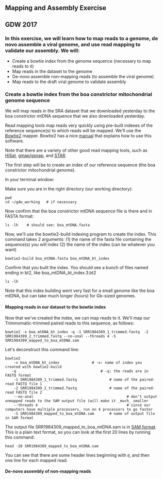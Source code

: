 ## Mapping and Assembly Exercise

GDW 2017
---

### In this exercise, we will learn how to map reads to a genome, de novo assemble a viral genome, and use read mapping to validate our assembly.  We will:

* Create a bowtie index from the genome sequence (necessary to map reads to it)
* Map reads in the dataset to the genome 
* De-novo assemble non-mapping reads (to assemble the viral genome)
* Map reads to the draft viral genome to validate assembly


### Create a bowtie index from the boa constrictor mitochondrial genome sequence

We will map reads in the SRA dataset that we downloaded yesterday to the boa constrictor mtDNA sequence that we also downloaded yesterday.  

Read mapping tools map reads very quickly using pre-built indexes of the reference sequence(s) to which reads will be mapped.  We'll use the [Bowtie2](http://www.nature.com/nmeth/journal/v9/n4/full/nmeth.1923.html) mapper. Bowtie2 has a nice [manual](http://bowtie-bio.sourceforge.net/bowtie2/manual.shtml) that explains how to use this software. 

Note that there are a variety of other good read mapping tools, such as [HiSat](https://ccb.jhu.edu/software/hisat2/index.shtml), [gmap/gsnap](http://research-pub.gene.com/gmap/), and [STAR](https://github.com/alexdobin/STAR).

The first step will be to create an index of our reference sequence (the boa constrictor mitochondrial genome).

In your terminal window:

Make sure you are in the right directory (our working directory):
```
pwd
cd ~/gdw_working   # if necessary
```

Now confirm that the boa constrictor mtDNA sequence file is there and in FASTA format: 
```
ls -lh    # should see: boa_mtDNA.fasta
```

Now, we'll use the bowtie2-build indexing program to create the index.  This command takes 2 arguments: 
(1) the name of the fasta file containing the sequence(s) you will index
(2) the name of the index (can be whatever you want)

```
bowtie2-build boa_mtDNA.fasta boa_mtDNA_bt_index 
```

Confirm that you built the index.  You should see a bunch of files named ending in bt2, like boa_mtDNA_bt_index.3.bt2
```
ls -lh
```

Note that this index building went very fast for a small genome like the boa mtDNA, but can take much longer (hours) for Gb-sized genomes.



#### Mapping reads in our dataset to the bowtie index

Now that we've created the index, we can map reads to it.  We'll map our Trimmomatic-trimmed paired reads to this sequence, as follows:

```
bowtie2 -x boa_mtDNA_bt_index -q -1 SRR1984309_1_trimmed.fastq  -2 SRR1984309_2_trimmed.fastq --no-unal --threads 4 -S SRR1984309_mapped_to_boa_mtDNA.sam
```

Let's deconstruct this command line: 
```
bowtie2 
	-x boa_mtDNA_bt_index				# -x: name of index you created with bowtie2-build
   -q 										# -q: the reads are in FASTQ format
	-1 SRR1984309_1_trimmed.fastq  				# name of the paired-read FASTQ file 1
	-2 SRR1984309_2_trimmed.fastq 				# name of the paired-read FASTQ file 2
	--no-unal 											# don't output unmapped reads to the SAM output file (will make it _much_ smaller
	--threads 4 										# since our computers have multiple processers, run on 4 processors to go faster
	-S SRR1984309_mapped_to_boa_mtDNA.sam		# name of output file in SAM format
```

The output file SRR1984309_mapped_to_boa_mtDNA.sam is in [SAM format](https://en.wikipedia.org/wiki/SAM_(file_format)).  This is a plain text format, so you can look at the first 20 lines by running this command:


```
head -20 SRR1984309_mapped_to_boa_mtDNA.sam		
```

You can see that there are some header lines beginning with `@`, and then one line for each mapped read.



#### De-novo assembly of non-mapping reads






